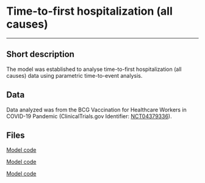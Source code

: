 # Time-to-first hospitalization (all causes)
-------------------------

## Short description

The model was established to analyse time-to-first hospitalization (all causes) data using parametric time-to-event analysis.

## Data

Data analyzed was from the BCG Vaccination for Healthcare Workers in COVID-19 Pandemic (ClinicalTrials.gov Identifier: [NCT04379336](https://clinicaltrials.gov/ct2/show/NCT04379336)).

## Files

[Model code](https://github.com/LaurynasMockeliunas/lm.github.io/blob/aca7539efe92ab7422bd837277d0b471bc7a3c34/test.md)

[Model code](./test)

[Model code](./hospitalization_TTE/execution_mod)

